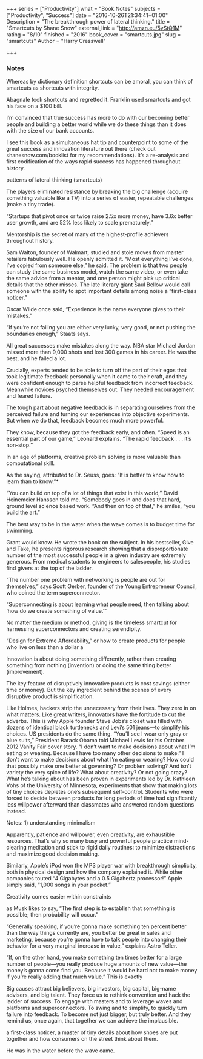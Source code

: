 +++
series = ["Productivity"]
what = "Book Notes"
subjects = ["Productivity", "Success"]
date = "2016-10-26T21:34:41+01:00"
Description = "The breakthrough power of lateral thinking."
title = "Smartcuts by Shane Snow"
external_link = "http://amzn.eu/5yStQ1M"
rating = "8/10"
finished = "2016"
book_cover = "smartcuts.jpg"
slug = "smartcuts"
Author = "Harry Cresswell"

+++

### Notes

Whereas by dictionary definition shortcuts can be amoral, you can think of smartcuts as shortcuts with integrity.


Abagnale took shortcuts and regretted it. Franklin used smartcuts and got his face on a $100 bill.


I’m convinced that true success has more to do with our becoming better people and building a better world while we do these things than it does with the size of our bank accounts.


I see this book as a simultaneous hat tip and counterpoint to some of the great success and innovation literature out there (check out shanesnow.com/booklist for my recommendations). It’s a re-analysis and first codification of the ways rapid success has happened throughout history.


patterns of lateral thinking (smartcuts)


The players eliminated resistance by breaking the big challenge (acquire something valuable like a TV) into a series of easier, repeatable challenges (make a tiny trade).


“Startups that pivot once or twice raise 2.5x more money, have 3.6x better user growth, and are 52% less likely to scale prematurely.”


Mentorship is the secret of many of the highest-profile achievers throughout history.


Sam Walton, founder of Walmart, studied and stole moves from master retailers fabulously well. He openly admitted it. “Most everything I’ve done, I’ve copied from someone else,” he said. The problem is that two people can study the same business model, watch the same video, or even take the same advice from a mentor, and one person might pick up critical details that the other misses. The late literary giant Saul Bellow would call someone with the ability to spot important details among noise a “first-class noticer.”


Oscar Wilde once said, “Experience is the name everyone gives to their mistakes.”


“If you’re not failing you are either very lucky, very good, or not pushing the boundaries enough,” Staats says.


All great successes make mistakes along the way. NBA star Michael Jordan missed more than 9,000 shots and lost 300 games in his career. He was the best, and he failed a lot.


Crucially, experts tended to be able to turn off the part of their egos that took legitimate feedback personally when it came to their craft, and they were confident enough to parse helpful feedback from incorrect feedback. Meanwhile novices psyched themselves out. They needed encouragement and feared failure.


The tough part about negative feedback is in separating ourselves from the perceived failure and turning our experiences into objective experiments. But when we do that, feedback becomes much more powerful.


They know, because they got the feedback early, and often. “Speed is an essential part of our game,” Leonard explains. “The rapid feedback . . . it’s non-stop.”


In an age of platforms, creative problem solving is more valuable than computational skill.


As the saying, attributed to Dr. Seuss, goes: “It is better to know how to learn than to know.”*


“You can build on top of a lot of things that exist in this world,” David Heinemeier Hansson told me. “Somebody goes in and does that hard, ground level science based work. “And then on top of that,” he smiles, “you build the art.”


The best way to be in the water when the wave comes is to budget time for swimming.


Grant would know. He wrote the book on the subject. In his bestseller, Give and Take, he presents rigorous research showing that a disproportionate number of the most successful people in a given industry are extremely generous. From medical students to engineers to salespeople, his studies find givers at the top of the ladder.


“The number one problem with networking is people are out for themselves,” says Scott Gerber, founder of the Young Entrepreneur Council, who coined the term superconnector.


“Superconnecting is about learning what people need, then talking about ‘how do we create something of value.’”


No matter the medium or method, giving is the timeless smartcut for harnessing superconnectors and creating serendipity.


“Design for Extreme Affordability,” or how to create products for people who live on less than a dollar a


Innovation is about doing something differently, rather than creating something from nothing (invention) or doing the same thing better (improvement).


The key feature of disruptively innovative products is cost savings (either time or money). But the key ingredient behind the scenes of every disruptive product is simplification.


Like Holmes, hackers strip the unnecessary from their lives. They zero in on what matters. Like great writers, innovators have the fortitude to cut the adverbs. This is why Apple founder Steve Jobs’s closet was filled with dozens of identical black turtlenecks and Levi’s 501 jeans—to simplify his choices. US presidents do the same thing. “You’ll see I wear only gray or blue suits,” President Barack Obama told Michael Lewis for his October 2012 Vanity Fair cover story. “I don’t want to make decisions about what I’m eating or wearing. Because I have too many other decisions to make.” I don’t want to make decisions about what I’m eating or wearing? How could that possibly make one better at governing? Or problem solving? And isn’t variety the very spice of life? What about creativity? Or not going crazy? What he’s talking about has been proven in experiments led by Dr. Kathleen Vohs of the University of Minnesota, experiments that show that making lots of tiny choices depletes one’s subsequent self-control. Students who were forced to decide between products for long periods of time had significantly less willpower afterward than classmates who answered random questions instead.

Notes: 1) understanding minimalism


Apparently, patience and willpower, even creativity, are exhaustible resources. That’s why so many busy and powerful people practice mind-clearing meditation and stick to rigid daily routines: to minimize distractions and maximize good decision making.


Similarly, Apple’s iPod won the MP3 player war with breakthrough simplicity, both in physical design and how the company explained it. While other companies touted “4 Gigabytes and a 0.5 Gigahertz processor!” Apple simply said, “1,000 songs in your pocket.”


Creativity comes easier within constraints


as Musk likes to say, “The first step is to establish that something is possible; then probability will occur.”


“Generally speaking, if you’re gonna make something ten percent better than the way things currently are, you better be great in sales and marketing, because you’re gonna have to talk people into changing their behavior for a very marginal increase in value,” explains Astro Teller.


“If, on the other hand, you make something ten times better for a large number of people—you really produce huge amounts of new value—the money’s gonna come find you. Because it would be hard not to make money if you’re really adding that much value.” This is exactly


Big causes attract big believers, big investors, big capital, big-name advisers, and big talent. They force us to rethink convention and hack the ladder of success. To engage with masters and to leverage waves and platforms and superconnectors. To swing and to simplify, to quickly turn failure into feedback. To become not just bigger, but truly better. And they remind us, once again, that together we can achieve the implausible.


a first-class noticer, a master of tiny details about how shoes are put together and how consumers on the street think about them.


He was in the water before the wave came.
